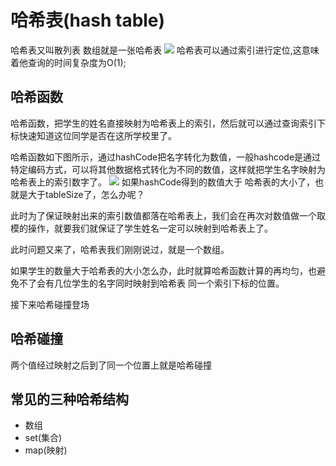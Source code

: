 # 哈希表(hash table)
哈希表又叫散列表
数组就是一张哈希表
![](https://pic.imgdb.cn/item/65295f89c458853aef996521.jpg)
哈希表可以通过索引进行定位,这意味着他查询的时间复杂度为O(1);
## 哈希函数
哈希函数，把学生的姓名直接映射为哈希表上的索引，然后就可以通过查询索引下标快速知道这位同学是否在这所学校里了。

哈希函数如下图所示，通过hashCode把名字转化为数值，一般hashcode是通过特定编码方式，可以将其他数据格式转化为不同的数值，这样就把学生名字映射为哈希表上的索引数字了。
![](https://pic.imgdb.cn/item/65296025c458853aef9c2036.jpg)
如果hashCode得到的数值大于 哈希表的大小了，也就是大于tableSize了，怎么办呢？

此时为了保证映射出来的索引数值都落在哈希表上，我们会在再次对数值做一个取模的操作，就要我们就保证了学生姓名一定可以映射到哈希表上了。

此时问题又来了，哈希表我们刚刚说过，就是一个数组。

如果学生的数量大于哈希表的大小怎么办，此时就算哈希函数计算的再均匀，也避免不了会有几位学生的名字同时映射到哈希表 同一个索引下标的位置。

接下来哈希碰撞登场
## 哈希碰撞
两个值经过映射之后到了同一个位置上就是哈希碰撞
## 常见的三种哈希结构
- 数组
- set(集合)
- map(映射)